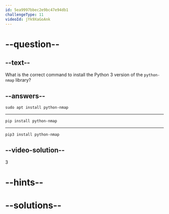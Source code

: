```yaml
---
id: 5ea9997bbec2e9bc47e94db1
challengeType: 11
videoId: jYk9XaGoAnk
---
```


# --question--

## --text--

What is the correct command to install the Python 3 version of the `python-nmap` library?

## --answers--

`sudo apt install python-nmap`

---

`pip install python-nmap`

---

`pip3 install python-nmap`

## --video-solution--

3

# --hints--


# --solutions--

